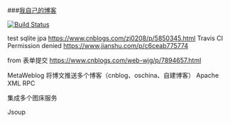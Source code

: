 ###[我自己的博客](http://jincs.me)

[![Build Status](https://travis-ci.org/jincs1414/blog.svg?branch=master)](https://travis-ci.org/jincs1414/blog)

test
sqlite jpa
https://www.cnblogs.com/zj0208/p/5850345.html
Travis CI Permission denied
https://www.jianshu.com/p/c6ceab775774

from 表单提交
https://www.cnblogs.com/web-wjg/p/7894657.html

MetaWeblog
将博文推送多个博客（cnblog、oschina、自建博客）
Apache XML RPC

集成多个图床服务

Jsoup

